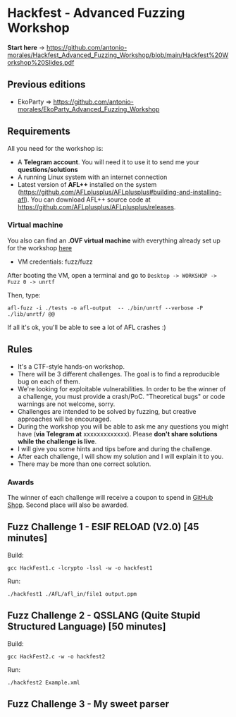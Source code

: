 # Hackfest - Advanced Fuzzing Workshop

**Start here** -> https://github.com/antonio-morales/Hackfest_Advanced_Fuzzing_Workshop/blob/main/Hackfest%20Workshop%20Slides.pdf

## Previous editions
- EkoParty => https://github.com/antonio-morales/EkoParty_Advanced_Fuzzing_Workshop

## Requirements

All you need for the workshop is:
- A **Telegram account**. You will need it to use it to send me your **questions/solutions**
- A running Linux system with an internet connection
- Latest version of **AFL++** installed on the system (https://github.com/AFLplusplus/AFLplusplus#building-and-installing-afl). You can download AFL++ source code at https://github.com/AFLplusplus/AFLplusplus/releases.

### Virtual machine

You also can find an **.OVF virtual machine** with everything already set up for the workshop [here](https://drive.google.com/file/d/1UydxinlwKD847JHdbenO5gv7Xy7p3vJO/view?usp=sharing)

- VM credentials: fuzz/fuzz

After booting the VM, open a terminal and go to 
	```Desktop -> WORKSHOP -> Fuzz 0 -> unrtf```

Then, type:

	afl-fuzz -i ./tests -o afl-output  -- ./bin/unrtf --verbose -P ./lib/unrtf/ @@

If all it's ok, you'll be able to see a lot of AFL crashes :)

## Rules

- It's a CTF-style hands-on workshop.
- There will be 3 different challenges. The goal is to find a reproducible bug on each of them.
- We're looking for exploitable vulnerabilities. In order to be the winner of a challenge, you must provide a crash/PoC. "Theoretical bugs" or code warnings are not welcome, sorry.
- Challenges are intended to be solved by fuzzing, but creative approaches will be encouraged.
- During the workshop you will be able to ask me any questions you might have (**via Telegram at** xxxxxxxxxxxxx). Please **don't share solutions while the challenge is live**.
- I will give you some hints and tips before and during the challenge.
- After each challenge, I will show my solution and I will explain it to you.
- There may be more than one correct solution.


### Awards

The winner of each challenge will receive a coupon to spend in [GitHub Shop](https://github.myshopify.com/). Second place will also be awarded.

## Fuzz Challenge 1 - ESIF RELOAD (V2.0) [45 minutes]

Build:

    gcc HackFest1.c -lcrypto -lssl -w -o hackfest1

Run:

    ./hackfest1 ./AFL/afl_in/file1 output.ppm

## Fuzz Challenge 2 - QSSLANG (Quite Stupid Structured Language) [50 minutes]
Build:

    gcc HackFest2.c -w -o hackfest2

Run:

    ./hackfest2 Example.xml


## Fuzz Challenge 3 - My sweet parser

